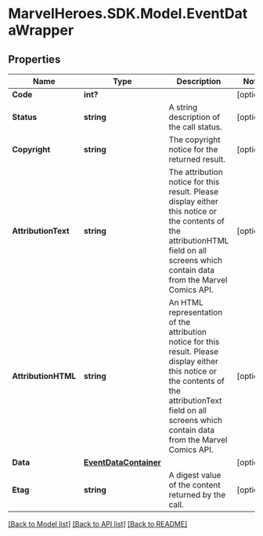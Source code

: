 # MarvelHeroes.SDK.Model.EventDataWrapper
## Properties

Name | Type | Description | Notes
------------ | ------------- | ------------- | -------------
**Code** | **int?** |  | [optional] 
**Status** | **string** | A string description of the call status. | [optional] 
**Copyright** | **string** | The copyright notice for the returned result. | [optional] 
**AttributionText** | **string** | The attribution notice for this result.  Please display either this notice or the contents of the attributionHTML field on all screens which contain data from the Marvel Comics API. | [optional] 
**AttributionHTML** | **string** | An HTML representation of the attribution notice for this result.  Please display either this notice or the contents of the attributionText field on all screens which contain data from the Marvel Comics API. | [optional] 
**Data** | [**EventDataContainer**](EventDataContainer.md) |  | [optional] 
**Etag** | **string** | A digest value of the content returned by the call. | [optional] 

[[Back to Model list]](../README.md#documentation-for-models) [[Back to API list]](../README.md#documentation-for-api-endpoints) [[Back to README]](../README.md)

